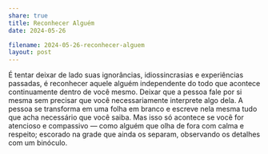 ```yaml
---
share: true
title: Reconhecer Alguém
date: 2024-05-26

filename: 2024-05-26-reconhecer-alguem
layout: post
---
```


É tentar deixar de lado suas ignorâncias, idiossincrasias e experiências passadas, é reconhecer aquele alguém independente do todo que acontece continuamente dentro de você mesmo. Deixar que a pessoa fale por si mesma sem precisar que você necessariamente interprete algo dela. A pessoa se transforma em uma folha em branco e escreve nela mesma tudo que acha necessário que você saiba.
Mas isso só acontece se você for atencioso e compassivo — como alguém que olha de fora com calma e respeito; escorado na grade que ainda os separam, observando os detalhes com um binóculo.